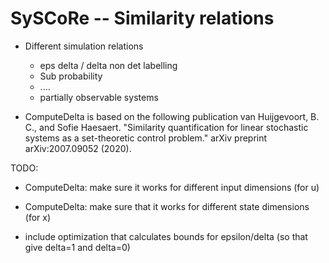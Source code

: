 # SySCoRe -- Similarity relations

- Different simulation relations
  - eps delta / delta non det labelling
  - Sub probability
  - ....
  - partially observable systems



- ComputeDelta is based on the following publication
van Huijgevoort, B. C., and Sofie Haesaert.
"Similarity quantification for linear stochastic systems as a set-theoretic control problem."
arXiv preprint arXiv:2007.09052 (2020).


TODO:
- ComputeDelta: make sure it works for different input dimensions (for u)
- ComputeDelta: make sure that it works for different state dimensions (for x)

- include optimization that calculates bounds for epsilon/delta (so that give delta=1 and delta=0)
